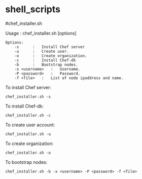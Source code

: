 # shell_scripts

#chef_installer.sh

Usage : chef_installer.sh [options]
   
	Options: 
		-s		:	Install Chef server
		-u		:	Create user.
		-o		:	Create organization.
		-c		:	Install Chef-dk
		-b		:	Bootstrap nodes.
		-x <username>	:	Username.
		-P <password>	:	Password.
		-f <file>	:	List of node ipaddress and name.

To install Chef server:

	chef_installer.sh -s

To install Chef-dk:

	chef_installer.sh -c

To create user account:

	chef_installer.sh -u

To create organization:

	chef_installer.sh -o

To bootstrap nodes:

	chef_installer.sh -b -x <username> -P <password> -f <file>

